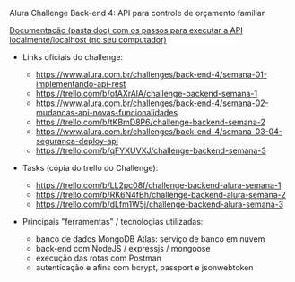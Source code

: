 Alura Challenge Back-end 4: API para controle de orçamento familiar

[Documentação (pasta doc) com os passos para executar a API localmente/localhost (no seu computador)](https://github.com/Goliass/alura-challenge-back-end-4/tree/main/doc)

* Links oficiais do challenge:
  * https://www.alura.com.br/challenges/back-end-4/semana-01-implementando-api-rest
  * https://trello.com/b/ofAXrAlA/challenge-backend-semana-1
  * https://www.alura.com.br/challenges/back-end-4/semana-02-mudancas-api-novas-funcionalidades
  * https://trello.com/b/tKBmD8P6/challenge-backend-semana-2
  * https://www.alura.com.br/challenges/back-end-4/semana-03-04-seguranca-deploy-api
  * https://trello.com/b/qFYXUVXJ/challenge-backend-semana-3


* Tasks (cópia do trello do Challenge): 
  * https://trello.com/b/LL2pc08f/challenge-backend-alura-semana-1
  * https://trello.com/b/RK6N4fBh/challenge-backend-alura-semana-2
  * https://trello.com/b/dLfm1W5j/challenge-backend-alura-semana-3

* Principais "ferramentas" / tecnologias utilizadas:

  * banco de dados MongoDB Atlas: serviço de banco em nuvem
  * back-end com NodeJS / expressjs / mongoose
  * execução das rotas com Postman
  * autenticação e afins com bcrypt, passport e jsonwebtoken
